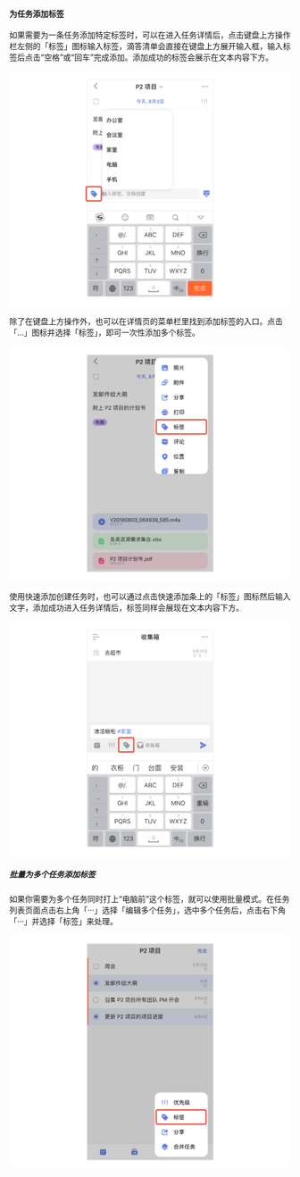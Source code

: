 #### 为任务添加标签

如果需要为一条任务添加特定标签时，可以在进入任务详情后，点击键盘上方操作栏左侧的「标签」图标输入标签，滴答清单会直接在键盘上方展开输入框，输入标签后点击“空格”或“回车”完成添加。添加成功的标签会展示在文本内容下方。

![iosaddtag1](../../images/ios/tag/addtagtotask1.jpg)

除了在键盘上方操作外，也可以在详情页的菜单栏里找到添加标签的入口。点击「...」图标并选择「标签」，即可一次性添加多个标签。

![iosaddtag2](../../images/ios/tag/addtagtotask2.jpg)

使用快速添加创建任务时，也可以通过点击快速添加条上的「标签」图标然后输入文字，添加成功进入任务详情后，标签同样会展现在文本内容下方。

![iosaddtag3](../../images/ios/tag/addtagtotask3.jpg)

##### 批量为多个任务添加标签

如果你需要为多个任务同时打上“电脑前”这个标签，就可以使用批量模式。在任务列表页面点击右上角「···」选择「编辑多个任务」，选中多个任务后，点击右下角「···」并选择「标签」来处理。

![iosaddtag4](../../images/ios/tag/addtagtotask4.jpg)



